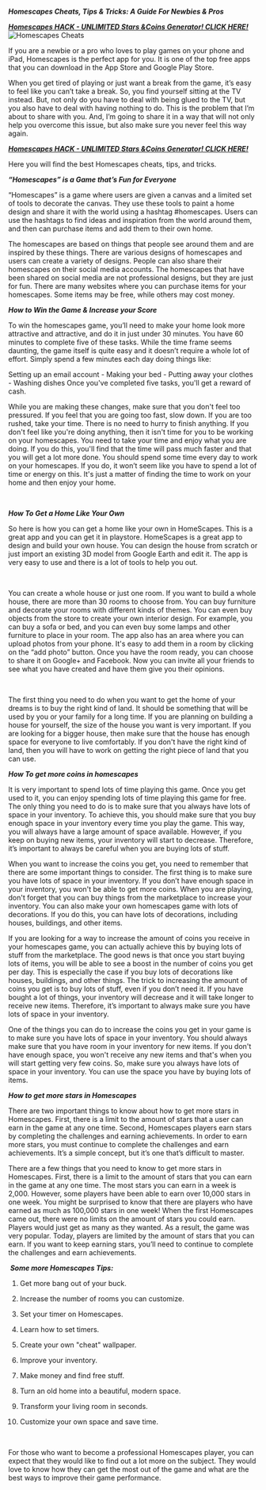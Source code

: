 ***Homescapes Cheats, Tips & Tricks: A Guide For Newbies & Pros***

[***Homescapes HACK - UNLIMITED Stars &Coins Generator! CLICK HERE!***](https://barlog.org/h)
![Homescapes Cheats](https://user-images.githubusercontent.com/97796167/149626487-92c5f43b-36f6-43ea-ba21-9f9223f68787.png)

If you are a newbie or a pro who loves to play games on your phone and iPad, Homescapes is the perfect app for you. It is one of the top free apps that you can download in the App Store and Google Play Store.

When you get tired of playing or just want a break from the game, it’s easy to feel like you can’t take a break. So, you find yourself sitting at the TV instead. But, not only do you have to deal with being glued to the TV, but you also have to deal with having nothing to do. This is the problem that I’m about to share with you. And, I’m going to share it in a way that will not only help you overcome this issue, but also make sure you never feel this way again.

[***Homescapes HACK - UNLIMITED Stars &Coins Generator! CLICK HERE!***](https://barlog.org/h)

Here you will find the best Homescapes cheats, tips, and tricks.

***“Homescapes” is a Game that’s Fun for Everyone***

“Homescapes” is a game where users are given a canvas and a limited set of tools to decorate the canvas. They use these tools to paint a home design and share it with the world using a hashtag #homescapes. Users can use the hashtags to find ideas and inspiration from the world around them, and then can purchase items and add them to their own home.

The homescapes are based on things that people see around them and are inspired by these things. There are various designs of homescapes and users can create a variety of designs. People can also share their homescapes on their social media accounts. The homescapes that have been shared on social media are not professional designs, but they are just for fun. There are many websites where you can purchase items for your homescapes. Some items may be free, while others may cost money.
 

***How to Win the Game & Increase your Score***

To win the homescapes game, you’ll need to make your home look more attractive and attractive, and do it in just under 30 minutes. You have 60 minutes to complete five of these tasks. While the time frame seems daunting, the game itself is quite easy and it doesn’t require a whole lot of effort. Simply spend a few minutes each day doing things like:

Setting up an email account - Making your bed - Putting away your clothes - Washing dishes Once you've completed five tasks, you'll get a reward of cash.

While you are making these changes, make sure that you don't feel too pressured. If you feel that you are going too fast, slow down. If you are too rushed, take your time. There is no need to hurry to finish anything. If you don't feel like you're doing anything, then it isn't time for you to be working on your homescapes. You need to take your time and enjoy what you are doing. If you do this, you'll find that the time will pass much faster and that you will get a lot more done. You should spend some time every day to work on your homescapes. If you do, it won’t seem like you have to spend a lot of time or energy on this. It's just a matter of finding the time to work on your home and then enjoy your home.

 

***How To Get a Home Like Your Own***

So here is how you can get a home like your own in HomeScapes. This is a great app and you can get it in playstore. HomeScapes is a great app to design and build your own house. You can design the house from scratch or just import an existing 3D model from Google Earth and edit it. The app is very easy to use and there is a lot of tools to help you out.

 

You can create a whole house or just one room. If you want to build a whole house, there are more than 30 rooms to choose from. You can buy furniture and decorate your rooms with different kinds of themes. You can even buy objects from the store to create your own interior design. For example, you can buy a sofa or bed, and you can even buy some lamps and other furniture to place in your room. The app also has an area where you can upload photos from your phone. It's easy to add them in a room by clicking on the “add photo” button. Once you have the room ready, you can choose to share it on Google+ and Facebook. Now you can invite all your friends to see what you have created and have them give you their opinions.

 

The first thing you need to do when you want to get the home of your dreams is to buy the right kind of land. It should be something that will be used by you or your family for a long time. If you are planning on building a house for yourself, the size of the house you want is very important. If you are looking for a bigger house, then make sure that the house has enough space for everyone to live comfortably. If you don't have the right kind of land, then you will have to work on getting the right piece of land that you can use.

***How To get more coins in homescapes***

It is very important to spend lots of time playing this game. Once you get used to it, you can enjoy spending lots of time playing this game for free. The only thing you need to do is to make sure that you always have lots of space in your inventory. To achieve this, you should make sure that you buy enough space in your inventory every time you play the game. This way, you will always have a large amount of space available. However, if you keep on buying new items, your inventory will start to decrease. Therefore, it’s important to always be careful when you are buying lots of stuff.

When you want to increase the coins you get, you need to remember that there are some important things to consider. The first thing is to make sure you have lots of space in your inventory. If you don’t have enough space in your inventory, you won't be able to get more coins. When you are playing, don't forget that you can buy things from the marketplace to increase your inventory. You can also make your own homescapes game with lots of decorations. If you do this, you can have lots of decorations, including houses, buildings, and other items.

If you are looking for a way to increase the amount of coins you receive in your homescapes game, you can actually achieve this by buying lots of stuff from the marketplace. The good news is that once you start buying lots of items, you will be able to see a boost in the number of coins you get per day. This is especially the case if you buy lots of decorations like houses, buildings, and other things. The trick to increasing the amount of coins you get is to buy lots of stuff, even if you don’t need it. If you have bought a lot of things, your inventory will decrease and it will take longer to receive new items. Therefore, it’s important to always make sure you have lots of space in your inventory.

One of the things you can do to increase the coins you get in your game is to make sure you have lots of space in your inventory. You should always make sure that you have room in your inventory for new items. If you don't have enough space, you won't receive any new items and that's when you will start getting very few coins. So, make sure you always have lots of space in your inventory. You can use the space you have by buying lots of items.

***How to get more stars in Homescapes***

There are two important things to know about how to get more stars in Homescapes. First, there is a limit to the amount of stars that a user can earn in the game at any one time. Second, Homescapes players earn stars by completing the challenges and earning achievements. In order to earn more stars, you must continue to complete the challenges and earn achievements. It’s a simple concept, but it’s one that’s difficult to master.

There are a few things that you need to know to get more stars in Homescapes. First, there is a limit to the amount of stars that you can earn in the game at any one time. The most stars you can earn in a week is 2,000. However, some players have been able to earn over 10,000 stars in one week. You might be surprised to know that there are players who have earned as much as 100,000 stars in one week! When the first Homescapes came out, there were no limits on the amount of stars you could earn. Players would just get as many as they wanted. As a result, the game was very popular. Today, players are limited by the amount of stars that you can earn. If you want to keep earning stars, you’ll need to continue to complete the challenges and earn achievements.

 ***Some more Homescapes Tips:***

1. Get more bang out of your buck.

2. Increase the number of rooms you can customize.

3. Set your timer on Homescapes.

4. Learn how to set timers.

5. Create your own "cheat" wallpaper.

6. Improve your inventory.

7. Make money and find free stuff.

8. Turn an old home into a beautiful, modern space.

9. Transform your living room in seconds.

10. Customize your own space and save time.

 

For those who want to become a professional Homescapes player, you can expect that they would like to find out a lot more on the subject. They would love to know how they can get the most out of the game and what are the best ways to improve their game performance.

 
